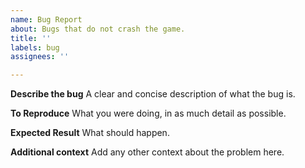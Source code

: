 ```yaml
---
name: Bug Report
about: Bugs that do not crash the game.
title: ''
labels: bug
assignees: ''

---
```


**Describe the bug**
A clear and concise description of what the bug is.

**To Reproduce**
What you were doing, in as much detail as possible.

**Expected Result**
What should happen.

**Additional context**
Add any other context about the problem here.
